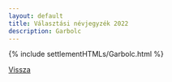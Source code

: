 ```yaml
---
layout: default
title: Választási névjegyzék 2022
description: Garbolc
---
```


{% include settlementHTMLs/Garbolc.html %}

[Vissza](../)